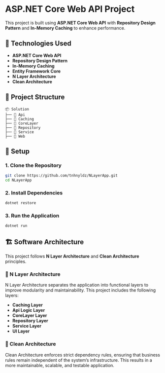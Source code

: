 # ASP.NET Core Web API Project

This project is built using **ASP.NET Core Web API** with **Repository Design Pattern** and **In-Memory Caching** to enhance performance.

## 📌 Technologies Used

- **ASP.NET Core Web API**
- **Repository Design Pattern**
- **In-Memory Caching**
- **Entity Framework Core** 
- **N Layer Architecture**
- **Clean Architecture**

## 📂 Project Structure

```
📦 Solution
├── 📂 Api        
├── 📂 Caching           
├── 📂 CoreLayer      
├── 📂 Repository           
├── 📂 Service
├── 📂 Web               
```

## 🚀 Setup

### 1. Clone the Repository
```sh
git clone https://github.com/tnhnyldz/NLayerApp.git
cd NLayerApp
```

### 2. Install Dependencies
```sh
dotnet restore
```

### 3. Run the Application
```sh
dotnet run
```

## 🏗️ Software Architecture

This project follows **N Layer Architecture** and **Clean Architecture** principles.

### 📌 N Layer Architecture

N Layer Architecture separates the application into functional layers to improve modularity and maintainability. This project includes the following layers:

- **Caching Layer**
- **Api Logic Layer**
- **CoreLayer Layer**
- **Repository Layer**
- **Service Layer**
-  **UI Layer**
  
### 📌 Clean Architecture

Clean Architecture enforces strict dependency rules, ensuring that business rules remain independent of the system’s infrastructure. This results in a more maintainable, scalable, and testable application.



